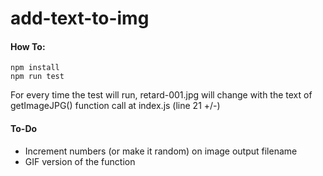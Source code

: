 # add-text-to-img

#### How To:

    npm install
    npm run test

For every time the test will run, retard-001.jpg will change with the text of getImageJPG() function call at index.js (line 21 +/-)


#### To-Do

- Increment numbers (or make it random) on image output filename
- GIF version of the function
